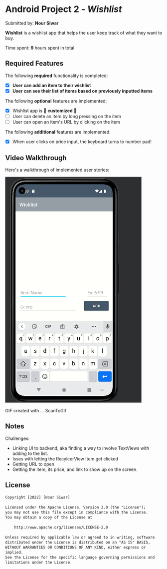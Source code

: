 # Android Project 2 - *Wishlist*

Submitted by: **Nour Siwar**

**Wishlist** is a wishlist app that helps the user keep track of what they want to buy.

Time spent: **9** hours spent in total

## Required Features

The following **required** functionality is completed:

- [X] **User can add an item to their wishlist**
- [X] **User can see their list of items based on previously inputted items**

The following **optional** features are implemented:

- [X] Wishlist app is 🎨 **customized** 🎨
- [ ] User can delete an item by long pressing on the item
- [ ] User can open an item's URL by clicking on the item

The following **additional** features are implemented:

* [X] When user clicks on price input, the keyboard turns to number pad!

## Video Walkthrough

Here's a walkthrough of implemented user stories:

<img src='WishList.gif' title='Gif Walkthrough' width='' alt='Gif Walkthrough' />

<!-- Tools -->
GIF created with ...  ScanToGif

## Notes
Challenges: 

* Linking UI to backend, aka finding a way to involve TextViews with adding to the list. 
* Isses with letting the RecylcerView Item get clicked 
* Getting URL to open
* Getting the item, its price, and link to show up on the screen.

## License

    Copyright [2022] [Nour Siwar]

    Licensed under the Apache License, Version 2.0 (the "License");
    you may not use this file except in compliance with the License.
    You may obtain a copy of the License at

        http://www.apache.org/licenses/LICENSE-2.0

    Unless required by applicable law or agreed to in writing, software
    distributed under the License is distributed on an "AS IS" BASIS,
    WITHOUT WARRANTIES OR CONDITIONS OF ANY KIND, either express or implied.
    See the License for the specific language governing permissions and
    limitations under the License.
